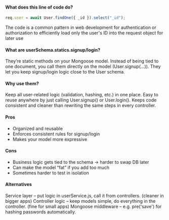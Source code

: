 #### What does this line of code do?
```javascript
req.user = await User.findOne({ _id }).select("_id");
```
The code is a common pattern in web development for authentication or authorization to efficiently load only the user's ID into the request object for later use

#### What are userSchema.statics.signup/login?
They’re static methods on your Mongoose model. Instead of being tied to one document, you call them directly on the model (User.signup(...)). They let you keep signup/login logic close to the User schema.

#### Why use them?
Keep all user-related logic (validation, hashing, etc.) in one place.
Easy to reuse anywhere by just calling User.signup() or User.login().
Keeps code consistent and cleaner than rewriting the same steps in every controller.
#### Pros
- Organized and reusable
- Enforces consistent rules for signup/login
- Makes your model more expressive
#### Cons
- Business logic gets tied to the schema → harder to swap DB later
- Can make the model “fat” if you add too much
- Sometimes harder to test in isolation

#### Alternatives
Service layer – put logic in userService.js, call it from controllers. (cleaner in bigger apps)
Controller logic – keep models simple, do everything in the controller. (fine for small apps)
Mongoose middleware – e.g. pre('save') for hashing passwords automatically.